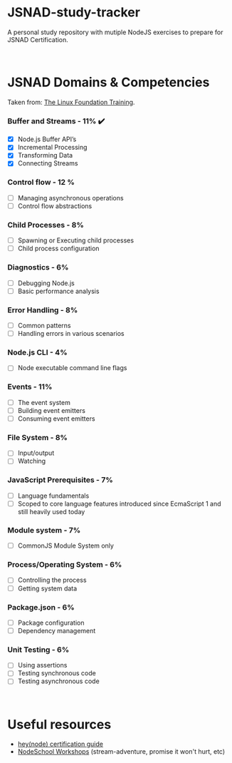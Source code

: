 # JSNAD-study-tracker
A personal study repository with mutiple NodeJS exercises to prepare for JSNAD Certification.

<br />

# JSNAD Domains & Competencies
Taken from: [The Linux Foundation Training](https://training.linuxfoundation.org/certification/jsnAd/).

### Buffer and Streams - 11%  ✔️

- [x] Node.js Buffer API’s
- [x] Incremental Processing
- [x] Transforming Data
- [x] Connecting Streams

### Control flow - 12 %
- [ ] Managing asynchronous operations
- [ ] Control flow abstractions

### Child Processes - 8%
- [ ] Spawning or Executing child processes
- [ ] Child process configuration

### Diagnostics - 6%
- [ ] Debugging Node.js
- [ ] Basic performance analysis

### Error Handling - 8%
- [ ] Common patterns
- [ ] Handling errors in various scenarios

### Node.js CLI - 4%
- [ ] Node executable command line flags

### Events - 11%
- [ ] The event system
- [ ] Building event emitters
- [ ] Consuming event emitters

### File System - 8%
- [ ] Input/output
- [ ] Watching

### JavaScript Prerequisites - 7%
- [ ] Language fundamentals
- [ ] Scoped to core language features introduced since EcmaScript 1 and still heavily used today

### Module system - 7%
- [ ] CommonJS Module System only

### Process/Operating System - 6%
- [ ] Controlling the process
- [ ] Getting system data

### Package.json - 6%
- [ ] Package configuration
- [ ] Dependency management

### Unit Testing - 6%
- [ ] Using assertions
- [ ] Testing synchronous code
- [ ] Testing asynchronous code

<br />

# Useful resources

* [hey(node) certification guide](https://www.nodecertification.com/)
* [NodeSchool Workshops](https://nodeschool.io/es/#workshopper-list) (stream-adventure, promise it won't hurt, etc)
